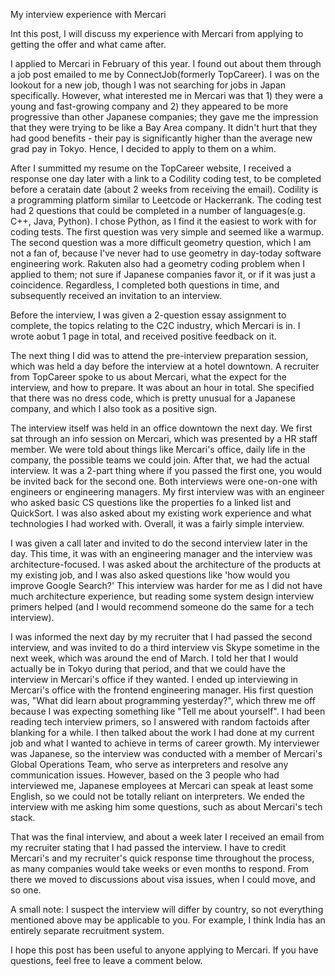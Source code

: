My interview experience with Mercari

Int this post, I will discuss my experience with Mercari from applying to getting the offer and what came after.

I applied to Mercari in February of this year. I found out about them through a job post emailed to me by ConnectJob(formerly TopCareer). I was on the lookout for a new job, though I was not searching for jobs in Japan specifically. However, what interested me in Mercari was that 1) they were a young and fast-growing company and 2) they appeared to be more progressive than other Japanese companies; they gave me the impression that they were trying to be like a Bay Area company. It didn't hurt that they had good benefits - their pay is significantly higher than the average new grad pay in Tokyo. Hence, I decided to apply to them on a whim.

After I summitted my resume on the TopCareer website, I received a response one day later with a link to a Codility coding test, to be completed before a ceratain date (about 2 weeks from receiving the email). Codility is a programming platform similar to Leetcode or Hackerrank. The coding test had 2 questions that could be completed in a number of languages(e.g. C++, Java, Python). I chose Python, as I find it the easiest to work with for coding tests. The first question was very simple and seemed like a warmup. The second question was a more difficult geometry question, which I am not a fan of, because I've never had to use geometry in day-today software engineering work. Rakuten also had a geometry coding problem when I applied to them; not sure if Japanese companies favor it, or if it was just a coincidence. Regardless, I completed both questions in time, and subsequently received an invitation to an interview.

Before the interview, I was given a 2-question essay assignment to complete, the topics relating to the C2C industry, which Mercari is in. I wrote aobut 1 page in total, and received positive feedback on it.

The next thing I did was to attend the pre-interview preparation session, which was held a day before the interview at a hotel downtown. A recruiter from TopCareer spoke to us about Mercari, what the expect for the interview, and how to prepare. It was about an hour in total. She specified that there was no dress code, which is pretty unusual for a Japanese company, and which I also took as a positive sign.

The interview itself was held in an office downtown the next day. We first sat through an info session on Mercari, which was presented by a HR staff member. We were told about things like Mercari's office, daily life in the company, the possible teams we could join. After that, we had the actual interview. It was a 2-part thing where if you passed the first one, you would be invited back for the second one. Both interviews were one-on-one with engineers or engineering managers. My first interview was with an engineer who asked basic CS questions like the properties fo a linked list and QuickSort. I was also asked about my existing work experience and what technologies I had worked with. Overall, it was a fairly simple interview.

I was given a call later and invited to do the second interview later in the day. This time, it was with an engineering manager and the interview was architecture-focused. I was asked about the architecture of the products at my existing job, and I was also asked questions like 'how would you improve Google Search?' This interview was harder for me as I did not have much architecture experience, but reading some system design interview primers helped (and I would recommend someone do the same for a tech interview). 

I was informed the next day by my recruiter that I had passed the second interview, and was invited to do a third interview vis Skype sometime in the next week, which was around the end of March. I told her that I would actually be in Tokyo during that period, and that we could have the interview in Mercari's office if they wanted. I ended up interviewing in Mercari's office with the frontend engineering manager. His first question was, "What did learn about programming yesterday?", which threw me off because I was expecting something like "Tell me about yourself". I had been reading tech interview primers, so I answered with random factoids after blanking for a while. I then talked about the work I had done at my current job and what I wanted to achieve in terms of career growth. My interviewer was Japanese, so the interview was conducted with a member of Mercari's Global Operations Team, who serve as interpreters and resolve any communication issues. However, based on the 3 people who had interviewed me, Japanese employees at Mercari can speak at least some English, so we could not be totally reliant on interpreters. We ended the interview with me asking him some questions, such as about Mercari's tech stack.

That was the final interview, and about a week later I received an email from my recruiter stating that I had passed the interview. I have to credit Mercari's and my recruiter's quick response time throughout the process, as many companies would take weeks or even months to respond. From there we moved to discussions about visa issues, when I could move, and so one.

A small note: I suspect the interview will differ by country, so not everything mentioned above may be applicable to you. For example, I think India has an entirely separate recruitment system.

I hope this post has been useful to anyone applying to Mercari. If you have questions, feel free to leave a comment below.



